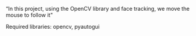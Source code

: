 “In this project, using the OpenCV library and face tracking, we move the mouse to follow it"

Required libraries: opencv, pyautogui 
